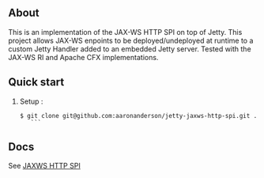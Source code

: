 ## About

This is an implementation of the JAX-WS HTTP SPI on top of Jetty. This project allows JAX-WS enpoints to be deployed/undeployed at runtime to a custom Jetty Handler added to an embedded Jetty server. Tested with the JAX-WS RI and Apache CFX implementations.

## Quick start

1. Setup :

     ```
     $ git clone git@github.com:aaronanderson/jetty-jaxws-http-spi.git .
		```

## Docs
   
   See [JAXWS HTTP SPI](http://jax-ws.java.net/nonav/jaxws-api/2.2/javax/xml/ws/spi/http/package-summary.html)    
